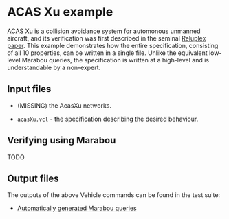 # ACAS Xu example

ACAS Xu is a collision avoidance system for automonous unmanned aircraft, and its
verification was first described in the seminal [Reluplex paper](https://arxiv.org/abs/1702.01135). This example demonstrates how the entire specification, consisting of all
10 properties, can be written in a single file. Unlike the equivalent low-level Marabou queries, the specification is written at a high-level and is understandable by a non-expert.

## Input files

- (MISSING) the AcasXu networks.

- `acasXu.vcl` - the specification describing the desired behaviour.

## Verifying using Marabou

TODO

## Output files

The outputs of the above Vehicle commands can be found in the test suite:

- [Automatically generated Marabou queries](https://github.com/vehicle-lang/vehicle/tree/dev/test/Test/Compile/Golden/acasXu/acasXu-output-marabou)
